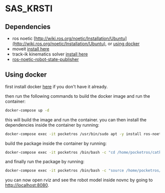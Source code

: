 # SAS_KRSTI

## Dependencies
- ros noetic [http://wiki.ros.org/noetic/Installation/Ubuntu](http://wiki.ros.org/noetic/Installation/Ubuntu), or [using docker](#using-docker)
- moveit [install here](https://moveit.ros.org/install/)
- track-ik kinematics solver [install here](http://docs.ros.org/en/kinetic/api/moveit_tutorials/html/doc/trac_ik/trac_ik_tutorial.html#install)
- [ros-noetic-robot-state-publisher](http://wiki.ros.org/robot_state_publisher)

## Using docker
first install docker [here](https://docs.docker.com/engine/install/ubuntu/) if you don't have it already.

then run the following commands to build the docker image and run the container:
```bash
docker-compose up -d
```
this will build the image and run the container. you can then install the dependencies inside the container by running:
```bash
docker-compose exec -it pocketros /usr/bin/sudo apt -y install ros-noetic-moveit ros-noetic-trac-ik-kinematics-plugin ros-noetic-joint-state-publisher
```
build the package inside the container by running:
```bash
docker-compose exec -it pocketros /bin/bash -c "cd /home/pocketros/catkin_ws && catkin build"
```
and finally run the package by running:
```bash
docker-compose exec -it pocketros /bin/bash -c "source /home/pocketros/catkin_ws/devel/setup.bash && DISPLAY=:0 roslaunch rosaya rosaya.launch"
```
you can now open rviz and see the robot model inside novnc by going to [http://localhost:8080](http://localhost:8080).
